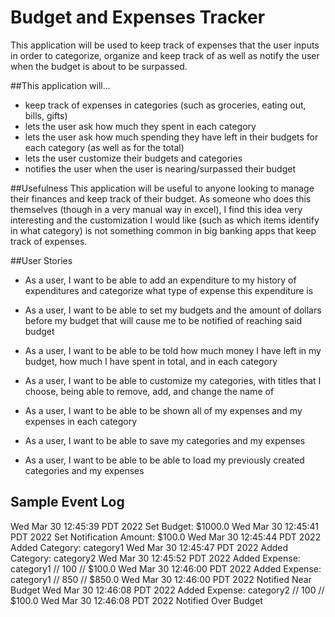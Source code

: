 # Budget and Expenses Tracker
This application will be used to keep track of expenses
that the user inputs in order to categorize, organize and keep track of as well 
as  notify the user when the budget is about to be surpassed.

##This application will...
- keep track of expenses in categories (such as groceries, 
eating out, bills, gifts) 
- lets the user ask how much they spent in each category
- lets the user ask how much spending they have left in their budgets 
for each category (as well as for the total)
- lets the user customize their budgets and categories
- notifies the user when the user is nearing/surpassed their budget

##Usefulness
This application will be useful to anyone looking to manage their finances
and keep track of their budget. As someone who does this themselves (though 
in a very manual way in excel), I find this idea very interesting and
the customization I would like (such as which items identify in what category) is not
something common in big banking apps that keep track of expenses. 

##User Stories
- As a user, I want to be able to add an expenditure to my history of expenditures
and categorize what type of expense this expenditure is
- As a user, I want to be able to set my budgets and the amount of dollars before my budget
that will cause me to be notified of reaching said budget
- As a user, I want to be able to be told how much money I have left in my budget, how much 
I have spent in total, and in each category
- As a user, I want to be able to customize my categories, with titles that I choose, being able to remove, add, and
change the name of
- As a user, I want to be able to be shown all of my expenses and my expenses in each category

- As a user, I want to be able to save my categories and my expenses  
- As a user, I want to be able to be able to load my previously created categories and my expenses  

## Sample Event Log
Wed Mar 30 12:45:39 PDT 2022
Set Budget: $1000.0
Wed Mar 30 12:45:41 PDT 2022
Set Notification Amount: $100.0
Wed Mar 30 12:45:44 PDT 2022
Added Category: category1
Wed Mar 30 12:45:47 PDT 2022
Added Category: category2
Wed Mar 30 12:45:52 PDT 2022
Added Expense: category1 // 100 // $100.0
Wed Mar 30 12:46:00 PDT 2022
Added Expense: category1 // 850 // $850.0
Wed Mar 30 12:46:00 PDT 2022
Notified Near Budget
Wed Mar 30 12:46:08 PDT 2022
Added Expense: category2 // 100 // $100.0
Wed Mar 30 12:46:08 PDT 2022
Notified Over Budget